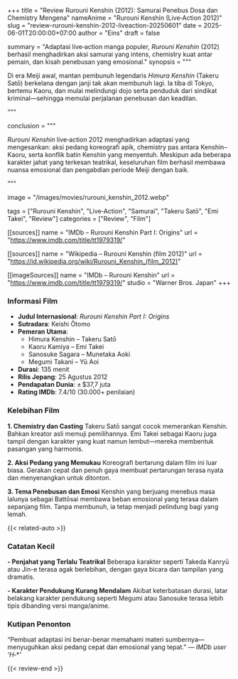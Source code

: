 +++
title = "Review Rurouni Kenshin (2012): Samurai Penebus Dosa dan Chemistry Mengena"
nameAnime = "Rurouni Kenshin (Live‑Action 2012)"
slug = "review-rurouni-kenshin-2012-liveaction-20250601"
date = 2025-06-01T20:00:00+07:00
author = "Eins"
draft = false

summary = "Adaptasi live‑action manga populer, *Rurouni Kenshin* (2012) berhasil menghadirkan aksi samurai yang intens, chemistry kuat antar pemain, dan kisah penebusan yang emosional."
synopsis = """<p>Di era Meiji awal, mantan pembunuh legendaris *Himura Kenshin* (Takeru Satō) berkelana dengan janji tak akan membunuh lagi. Ia tiba di Tokyo, bertemu Kaoru, dan mulai melindungi dojo serta penduduk dari sindikat kriminal—sehingga memulai perjalanan penebusan dan keadilan.</p>"""

conclusion = """<p>*Rurouni Kenshin* live‑action 2012 menghadirkan adaptasi yang mengesankan: aksi pedang koreografi apik, chemistry pas antara Kenshin–Kaoru, serta konflik batin Kenshin yang menyentuh. Meskipun ada beberapa karakter jahat yang terkesan teatrikal, keseluruhan film berhasil membawa nuansa emosional dan pengabdian periode Meiji dengan baik.</p>"""

image = "/images/movies/rurouni_kenshin_2012.webp"

tags = ["Rurouni Kenshin", "Live‑Action", "Samurai", "Takeru Satō", "Emi Takei", "Review"]
categories = ["Review", "Film"]

[[sources]]
name = "IMDb – Rurouni Kenshin Part I: Origins"
url = "https://www.imdb.com/title/tt1979319/"

[[sources]]
name = "Wikipedia – Rurouni Kenshin (film 2012)"
url = "https://id.wikipedia.org/wiki/Rurouni_Kenshin_(film_2012)"

[[imageSources]]
name = "IMDb – Rurouni Kenshin"
url = "https://www.imdb.com/title/tt1979319/"
studio = "Warner Bros. Japan"
+++

### **Informasi Film**
- **Judul Internasional**: *Rurouni Kenshin Part I: Origins*
- **Sutradara**: Keishi Ōtomo
- **Pemeran Utama**:
  - Himura Kenshin – Takeru Satō
  - Kaoru Kamiya – Emi Takei
  - Sanosuke Sagara – Munetaka Aoki
  - Megumi Takani – Yū Aoi
- **Durasi**: 135 menit
- **Rilis Jepang**: 25 Agustus 2012
- **Pendapatan Dunia**: ± \$37,7 juta
- **Rating IMDb**: 7.4/10 (30.000+ penilaian)

### **Kelebihan Film**

**1. Chemistry dan Casting**
Takeru Satō sangat cocok memerankan Kenshin. Bahkan kreator asli memuji pemilihannya. Emi Takei sebagai Kaoru juga tampil dengan karakter yang kuat namun lembut—mereka membentuk pasangan yang harmonis.

**2. Aksi Pedang yang Memukau**
Koreografi bertarung dalam film ini luar biasa. Gerakan cepat dan penuh gaya membuat pertarungan terasa nyata dan menyenangkan untuk ditonton.

**3. Tema Penebusan dan Emosi**
Kenshin yang berjuang menebus masa lalunya sebagai Battōsai membawa beban emosional yang terasa dalam sepanjang film. Tanpa membunuh, ia tetap menjadi pelindung bagi yang lemah.


{{< related-auto >}}

### **Catatan Kecil**

**- Penjahat yang Terlalu Teatrikal**
Beberapa karakter seperti Takeda Kanryū atau Jin-e terasa agak berlebihan, dengan gaya bicara dan tampilan yang dramatis.

**- Karakter Pendukung Kurang Mendalam**
Akibat keterbatasan durasi, latar belakang karakter pendukung seperti Megumi atau Sanosuke terasa lebih tipis dibanding versi manga/anime.

### **Kutipan Penonton**

“Pembuat adaptasi ini benar-benar memahami materi sumbernya—menyuguhkan aksi pedang cepat dan emosional yang tepat.” — *IMDb user 'H‑***'*

{{< review-end >}}
